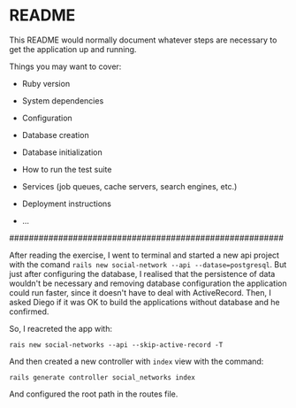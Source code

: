 # README

This README would normally document whatever steps are necessary to get the
application up and running.

Things you may want to cover:

* Ruby version

* System dependencies

* Configuration

* Database creation

* Database initialization

* How to run the test suite

* Services (job queues, cache servers, search engines, etc.)

* Deployment instructions

* ...

########################################################

After reading the exercise, I went to terminal and started a new api project with the comand `rails new social-network --api --datase=postgresql`. But just after configuring the database, I realised that the persistence of data wouldn't be necessary and removing database configuration the application could run faster, since it doesn't have to deal with ActiveRecord. Then, I asked Diego if it was OK to build the applications without database and he confirmed.

So, I reacreted the app with:
```
rais new social-networks --api --skip-active-record -T
```
And then created a new controller with `index` view with the command:
```
rails generate controller social_networks index
```
And configured the root path in the routes file.

